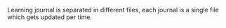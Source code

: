 Learning journal is separated in different files, each journal is a single file which gets updated per time.

